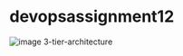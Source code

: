# devopsassignment12
![image](https://user-images.githubusercontent.com/90800015/230434564-b4adf393-8b21-4f51-bb73-7ffac8caca42.png)
3-tier-architecture
